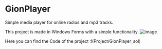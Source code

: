 # GionPlayer
Simple media player for online radios and mp3 tracks.

This project is made in Windows Forms with a simple functionality.
![image](https://github.com/Tunol3/GionPlayer/assets/101215839/2b6ea007-614a-45ec-9f5b-ec897d7797fa)

Here you can find the Code of the project :!(Project/GionPlayer_sol)
